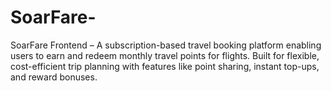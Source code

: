 # SoarFare-
SoarFare Frontend – A subscription-based travel booking platform enabling users to earn and redeem monthly travel points for flights. Built for flexible, cost-efficient trip planning with features like point sharing, instant top-ups, and reward bonuses.
